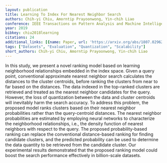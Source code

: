 ```yaml
---
layout: publication
title: Learning To Index For Nearest Neighbor Search
authors: Chih-yi Chiu, Amorntip Prayoonwong, Yin-chih Liao
conference: IEEE Transactions on Pattern Analysis and Machine Intelligence
year: 2019
bibkey: chiu2018learning
citations: 24
additional_links: [{name: Paper, url: 'https://arxiv.org/abs/1807.02962'}]
tags: ["Datasets", "Evaluation", "Quantization", "Scalability"]
short_authors: Chih-yi Chiu, Amorntip Prayoonwong, Yin-chih Liao
---
```

In this study, we present a novel ranking model based on learning
neighborhood relationships embedded in the index space. Given a query point,
conventional approximate nearest neighbor search calculates the distances to
the cluster centroids, before ranking the clusters from near to far based on
the distances. The data indexed in the top-ranked clusters are retrieved and
treated as the nearest neighbor candidates for the query. However, the loss of
quantization between the data and cluster centroids will inevitably harm the
search accuracy. To address this problem, the proposed model ranks clusters
based on their nearest neighbor probabilities rather than the query-centroid
distances. The nearest neighbor probabilities are estimated by employing neural
networks to characterize the neighborhood relationships, i.e., the density
function of nearest neighbors with respect to the query. The proposed
probability-based ranking can replace the conventional distance-based ranking
for finding candidate clusters, and the predicted probability can be used to
determine the data quantity to be retrieved from the candidate cluster. Our
experimental results demonstrated that the proposed ranking model could boost
the search performance effectively in billion-scale datasets.